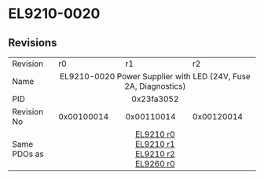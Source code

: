 # EL9210-0020

## Revisions
<table>
<tr>
<td>Revision</td>
<td>r0</td>
<td>r1</td>
<td>r2</td>
</tr>
<tr>
<td>Name</td>
<td colspan=3 align="center">EL9210-0020 Power Supplier with LED (24V, Fuse 2A, Diagnostics)</td>
</tr>
<tr>
<td>PID</td>
<td colspan=3 align="center">0x23fa3052</td>
</tr>
<tr>
<td>Revision No</td>
<td>0x00100014</td>
<td>0x00110014</td>
<td>0x00120014</td>
</tr>
<tr>
<td>Same PDOs as</td>
<td colspan=3 align="center"><a href="EL9210.md">EL9210 r0</a><br/><a href="EL9210.md">EL9210 r1</a><br/><a href="EL9210.md">EL9210 r2</a><br/><a href="EL9260.md">EL9260 r0</a></td>
</tr>
</table>
